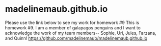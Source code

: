 # madelinemaub.github.io
Please use the link below to see my work for homework #9
This is homework #9. I am a member of galapagos penguins and I want to acknowledge the work of my team members-- Sophie, Uri, Jules, Farzana, and Quinn!
https://github.com/madelinemaub/madelinemaub.github.io
